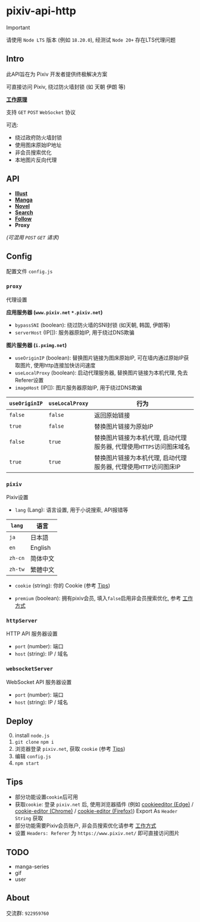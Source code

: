 # pixiv-api-http

> [!IMPORTANT]  
> 请使用 `Node LTS` 版本 (例如 `18.20.0`), 经测试 `Node 20+` 存在LTS代理问题

## Intro

此API旨在为 Pixiv 开发者提供终极解决方案

可直接访问 Pixiv, 绕过防火墙封锁 (如 天朝 伊朗 等)

**[工作原理](HowToWork.md)**

支持 `GET` `POST` `WebSocket` 协议

可选:

- 绕过政府防火墙封锁
- 使用图床原始IP地址
- 非会员搜索优化
- 本地图片反向代理

## API

- **[Illust](./core/api/module/illust/README.md)**
- **[Manga](core/api/module/manga/README.md)**
- **[Novel](./core/api/module/novel/README.md)**
- **[Search](./core/api/module/search/README.md)**
- **[Follow](core/api/module/follow/README.md)**
- **Proxy**

*(可混用 `POST` `GET` 请求)*

## Config

配置文件 `config.js`

### `proxy`

代理设置

**应用服务器 (`www.pixiv.net` `*.pixiv.net`)**

- `bypassSNI` (boolean): 绕过防火墙的SNI封锁 (如天朝, 韩国, 伊朗等)
- `serverHost` (IP[]): 服务器原始IP, 用于绕过DNS欺骗

**图片服务器 (`i.pximg.net`)**

- `useOriginIP` (boolean): 替换图片链接为图床原始IP, 可在墙内通过原始IP获取图片, 使用http连接加快访问速度
- `useLocalProxy` (boolean): 启动代理服务器, 替换图片链接为本机代理, 免去Referer设置
- `imageHost` (IP[]): 图片服务器原始IP, 用于绕过DNS欺骗

| **`useOriginIP`** | **`useLocalProxy`** | **行为**                                  |
|-------------------|---------------------|-----------------------------------------|
| `false`           | `false`             | 返回原始链接                                  |
| `true`            | `false`             | 替换图片链接为原始IP                             |
| `false`           | `true`              | 替换图片链接为本机代理, 启动代理服务器, 代理使用`HTTPS`访问图床域名 |
| `true`            | `true`              | 替换图片链接为本机代理, 启动代理服务器, 代理使用`HTTP`访问图床IP  |

### `pixiv`

Pixiv设置

- `lang` (Lang): 语言设置, 用于小说搜索, API报错等

| `lang`  | 语言      |
|---------|---------|
| `ja`    | 日本語     |
| `en`    | English |
| `zh-cn` | 简体中文    |
| `zh-tw` | 繁體中文    |

- `cookie` (string): 你的 Cookie (参考 [Tips](#Tips))

- `premium` (boolean): 拥有pixiv会员, 填入`false`启用非会员搜索优化, 参考 [工作方式](./HowToWork.md)

### `httpServer`

HTTP API 服务器设置

- `port` (number): 端口
- `host` (string): IP / 域名

### `websocketServer`

WebSocket API 服务器设置

- `port` (number): 端口
- `host` (string): IP / 域名

## Deploy

0. install `node.js`
1. `git clone` `npm i`
2. 浏览器登录 `pixiv.net`, 获取 `cookie` (参考 [Tips](#Tips))
3. 编辑 `config.js`
4. `npm start`

## Tips

- 部分功能设置`cookie`后可用
- 获取`cookie`: 登录 `pixiv.net` 后, 使用浏览器插件 (例如 [cookieeditor (Edge)](https://microsoftedge.microsoft.com/addons/detail/cookieeditor/neaplmfkghagebokkhpjpoebhdledlfi) / [cookie-editor (Chrome)](https://chromewebstore.google.com/detail/cookie-editor/hlkenndednhfkekhgcdicdfddnkalmdm) / [cookie-editor (Firefox)](https://addons.mozilla.org/en-US/firefox/addon/cookie-editor/)) Export As `Header String` 获取
- 部分功能需要Pixiv会员账户, 非会员搜索优化请参考 [工作方式](./HowToWork.md)
- 设置 `Headers: Referer` 为 `https://www.pixiv.net/` 即可直接访问图片

## TODO

- manga-series
- gif
- user

## About

交流群: `922959760`
